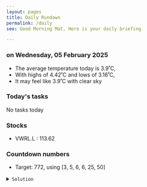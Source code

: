 ```yaml
---
layout: pages
title: Daily Rundown
permalink: /daily
seo: Good Morning Mat, Here is your daily briefing

---
```


<!-- weather_marker starts -->
### on Wednesday, 05 February 2025

- The average temperature today is 3.9˚C,
- With highs of 4.42˚C and lows of 3.16˚C,
- It may feel like 3.9˚C with clear sky

<!-- weather_marker ends -->

### Today's tasks
<!-- task_marker starts -->
No tasks today
<!-- task_marker ends -->

### Stocks

<!-- stocks_marker starts -->

- VWRL.L : 113.62

<!-- stocks_marker ends -->

### Countdown numbers
<!-- game_marker starts -->

- Target: 772, using [3, 5, 6, 6, 25, 50]
<details><summary><code>Solution</code></summary>


Solution: ( ( 25 + 6 ) x 50 - 6 ) / ( 5 - 3 )

Total: 6 solutions.

</details>

<!-- game_marker ends -->
